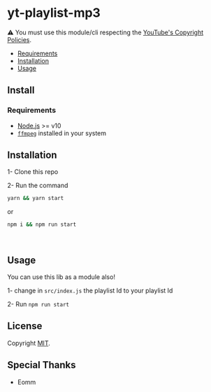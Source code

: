 # yt-playlist-mp3

⚠ You must use this module/cli respecting the [YouTube's Copyright Policies](https://www.youtube.com/intl/en/about/copyright/#support-and-troubleshooting).

- [Requirements](#Requirements)
- [Installation](#installation)
- [Usage](#usage)

## Install

### Requirements

- [Node.js](https://nodejs.org/it/download/) >= v10
- [`ffmpeg`](https://www.ffmpeg.org/download.html) installed in your system

## Installation

1- Clone this repo

2- Run the command

```bash
yarn && yarn start
```

or

```bash
npm i && npm run start
```

<br/>

## Usage

You can use this lib as a module also!

1- change in `src/index.js` the playlist Id to your playlist Id

2- Run `npm run start`

## License

Copyright [MIT](./LICENSE).

## Special Thanks

- Eomm
